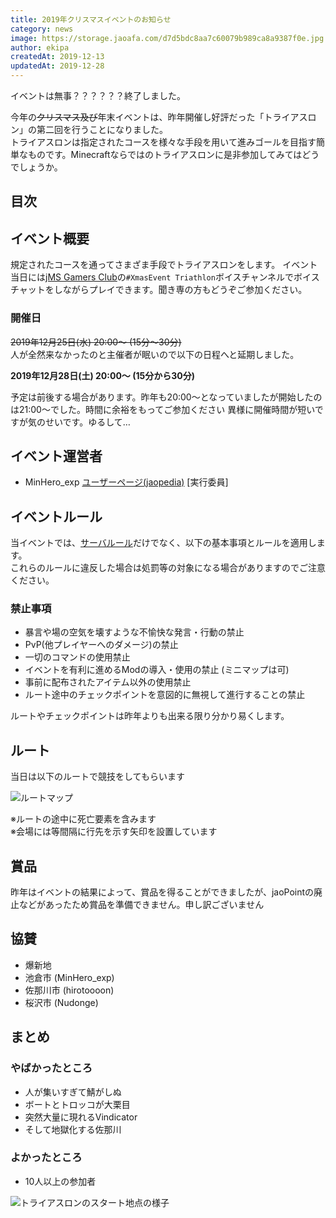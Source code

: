 ```yaml
---
title: 2019年クリスマスイベントのお知らせ
category: news
image: https://storage.jaoafa.com/d7d5bdc8aa7c60079b989ca8a9387f0e.jpg
author: ekipa
createdAt: 2019-12-13
updatedAt: 2019-12-28
---
```


イベントは無事？？？？？？終了しました。

今年の<del datetime="2019-12-25T12:21:12+00:00">クリスマス及び</del>年末イベントは、昨年開催し好評だった「トライアスロン」の第二回を行うことになりました。  
トライアスロンは指定されたコースを様々な手段を用いて進みゴールを目指す簡単なものです。Minecraftならではのトライアスロンに是非参加してみてはどうでしょうか。

## 目次

<!--contents-->

## イベント概要

規定されたコースを通ってさまざま手段でトライアスロンをします。
イベント当日には[jMS Gamers Club](community/discord)の`#XmasEvent Triathlon`ボイスチャンネルでボイスチャットをしながらプレイできます。聞き専の方もどうぞご参加ください。

### 開催日

<del datetime="2019-12-25T12:21:12+00:00">2019年12月25日(水) 20:00〜 (15分～30分)</del>  
人が全然来なかったのと主催者が眠いので以下の日程へと延期しました。  

<strong>2019年12月28日(土) 20:00〜 (15分から30分)</strong>


予定は前後する場合があります。昨年も20:00〜となっていましたが開始したのは21:00〜でした。時間に余裕をもってご参加ください
異様に開催時間が短いですが気のせいです。ゆるして…

## イベント運営者

- MinHero_exp [ユーザーページ(jaopedia)](https://wiki.jaoafa.com/%E5%88%A9%E7%94%A8%E8%80%85:MinHero_exp) [実行委員]

## イベントルール

当イベントでは、[サーバルール](/rule)だけでなく、以下の基本事項とルールを適用します。  
これらのルールに違反した場合は処罰等の対象になる場合がありますのでご注意ください。

### 禁止事項

- 暴言や場の空気を壊すような不愉快な発言・行動の禁止
- PvP(他プレイヤーへのダメージ)の禁止
- 一切のコマンドの使用禁止
- イベントを有利に進めるModの導入・使用の禁止 (ミニマップは可)
- 事前に配布されたアイテム以外の使用禁止
- ルート途中のチェックポイントを意図的に無視して進行することの禁止

ルートやチェックポイントは昨年よりも出来る限り分かり易くします。

## ルート

当日は以下のルートで競技をしてもらいます

![ルートマップ](https://storage.jaoafa.com/4a9286cf320afae43bad8a1720f610d3.png)

※ルートの途中に死亡要素を含みます  
※会場には等間隔に行先を示す矢印を設置しています

## 賞品

昨年はイベントの結果によって、賞品を得ることができましたが、jaoPointの廃止などがあったため賞品を準備できません。申し訳ございません

## 協賛

- 爆新地
- 池倉市 (MinHero_exp)
- 佐那川市 (hirotoooon)
- 桜沢市 (Nudonge)

## まとめ

### やばかったところ

- 人が集いすぎて鯖がしぬ
- ボートとトロッコが大栗目
- 突然大量に現れるVindicator
- そして地獄化する佐那川

### よかったところ

- 10人以上の参加者

![トライアスロンのスタート地点の様子](https://storage.jaoafa.com/be7dfab8a53174120531263ff93d45d7.jpg)
